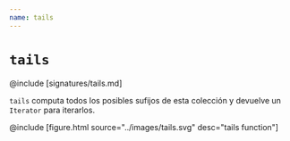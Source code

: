 ```yaml
---
name: tails
---
```


# `tails`

@include [signatures/tails.md]

`tails` computa todos los posibles sufijos de esta colección y devuelve un `Iterator` para iterarlos.

@include [figure.html source="../images/tails.svg" desc="tails function"]
